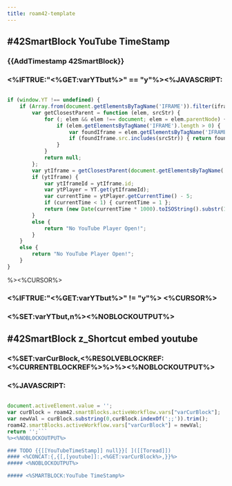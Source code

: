 ```yaml
---
title: roam42-template
---
```


## #42SmartBlock YouTube TimeStamp
### {{AddTimestamp 42SmartBlock}}

### <%IFTRUE:"<%GET:varYTbut%>" == "y"%><%JAVASCRIPT:
```javascript

if (window.YT !== undefined) {
    if (Array.from(document.getElementsByTagName('IFRAME')).filter(iframe => iframe.src.includes('youtube.com'))[0]) {
        var getClosestParent = function (elem, srcStr) {
            for (; elem && elem !== document; elem = elem.parentNode) {
                if (elem.getElementsByTagName('IFRAME').length > 0) {
                    var foundIframe = elem.getElementsByTagName('IFRAME')[0];
                    if (foundIframe.src.includes(srcStr)) { return foundIframe };
                }
            }
            return null;
        };
        var ytIframe = getClosestParent(document.getElementsByTagName('TEXTAREA')[0], 'youtube.com');
        if (ytIframe) {
            var ytIframeId = ytIframe.id;
            var ytPlayer = YT.get(ytIframeId);
            var currentTime = ytPlayer.getCurrentTime() - 5;
            if (currentTime < 1) { currentTime = 1 };
            return (new Date(currentTime * 1000).toISOString().substr(11, 8)) + ' - ';
        }
        else {
            return "No YouTube Player Open!";
        }
    }
    else {
        return "No YouTube Player Open!";
    }
}
```
%><%CURSOR%>

### <%IFTRUE:"<%GET:varYTbut%>" != "y"%> <%CURSOR%>

### <%SET:varYTbut,n%><%NOBLOCKOUTPUT%>

## 

## #42SmartBlock z_Shortcut embed youtube
### <%SET:varCurBlock,<%RESOLVEBLOCKREF:<%CURRENTBLOCKREF%>%>%><%NOBLOCKOUTPUT%>

### <%JAVASCRIPT:
```javascript

document.activeElement.value = '';
var curBlock = roam42.smartBlocks.activeWorkflow.vars["varCurBlock"];
var newVal = curBlock.substring(0,curBlock.indexOf(';;')).trim();
roam42.smartBlocks.activeWorkflow.vars["varCurBlock"] = newVal;
return '';```
%><%NOBLOCKOUTPUT%>

### TODO {{[[YouTubeTimeStamp]] null}}[ ]([[Toread]])
#### <%CONCAT:{,{[,[youtube]]:,<%GET:varCurBlock%>,}}%>
##### <%NOBLOCKOUTPUT%>

##### <%SMARTBLOCK:YouTube TimeStamp%>
